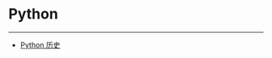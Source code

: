# Python #

----------


- [Python 历史](https://github.com/frstlis/Python3/blob/master/PythonHistory.md) 

